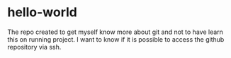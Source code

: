 # hello-world
The repo created to get myself know more about git and not to have learn this on running project. I want to know if it is possible to access the github repository via ssh.
